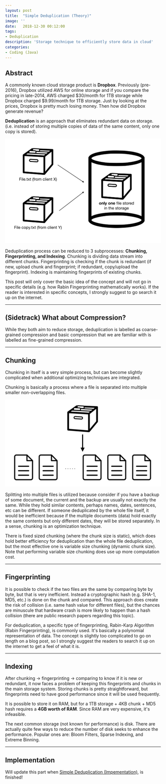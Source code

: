 ```yaml
---
layout: post
title:  "Simple Deduplication (Theory)"
image: ''
date:   2018-12-30 00:12:00
tags:
- Deduplication
description: 'Storage technique to efficiently store data in cloud'
categories:
- Coding (Java)
---
```


## Abstract

A commonly known cloud storage product is **Dropbox**. Previously (pre-2016), Dropbox utilized AWS for online storage and if you compare the pricing in late-2014, AWS charged $30/month for 1TB storage while Dropbox charged $9.99/month for 1TB storage. Just by looking at the prices, Dropbox is pretty much losing money. Then how did Dropbox generate revenue?

**Deduplication** is an approach that eliminates redundant data on storage. (i.e. instead of storing multiple copies of data of the same content, only one copy is stored).

<img src="../uploads/deduplication-general.png">

Deduplication process can be reduced to 3 subprocesses: **Chunking, Fingerprinting, and Indexing**. Chunking is dividing data stream into different chunks. Fingerprinting is checking if the chunk is redundant (if new, upload chunk and fingerprint; if redundant, copy/upload the fingerprint). Indexing is maintaining fingerprints of existing chunks.

This post will only cover the basic idea of the concept and will not go in specific details (e.g. how Rabin Fingerprinting mathematically works). If the reader is interested in specific concepts, I strongly suggest to go search it up on the internet.

---

## (Sidetrack) What about Compression?

While they both aim to reduce storage, deduplication is labelled as coarse-grained compression and basic compression that we are familiar with is labelled as fine-grained compression.

---

## Chunking

Chunking in itself is a very simple process, but can become slightly complicated when additional optimizing techniques are integrated.

Chunking is basically a process where a file is separated into multiple smaller non-overlapping files.

<img src="../uploads/deduplication-chunking-basic.png">

Splitting into multiple files is utilized because consider if you have a backup of some document, the current and the backup are usually not exactly the same. While they hold similar contents, perhaps names, dates, sentences, etc can be different. If someone deduplicated by the whole file itself, it would be inefficient because if the multiple documents (data) hold exactly the same contents but only different dates, they will be stored separately. In a sense, chunking is an optimization technique.

There is fixed sized chunking (where the chunk size is static), which does hold better efficiency for deduplication than the whole file deduplication, but the most effective one is variable size chunking (dynamic chunk size). Note that performing variable size chunking does use up more computation cost.

---

## Fingerprinting

It is possible to check if the two files are the same by comparing byte by byte, but that is very inefficient. Instead a cryptographic hash (e.g. SHA-1, MD5, etc.) is done on the chunk and compared. This approach does create the risk of collision (i.e. same hash value for different files), but the chances are minuscule that hardware crash is more likely to happen than a hash collision (there are public research papers regarding this topic).

For deduplication, a specific type of fingerprinting, Rabin-Karp Algorithm (Rabin Fingerprinting), is commonly used. It's basically a polynomial representation of data. The concept is slightly too complicated to go on length on a blog post, so I strongly suggest the readers to search it up on the internet to get a feel of what it is.

---

## Indexing

After chunking → fingerprinting → comparing to know if it is new or redundant, it now faces a problem of keeping this fingerprints and chunks in the main storage system. Storing chunks is pretty straightforward, but fingerprints need to have good performance since it will be used frequently.

It is possible to store it on RAM, but for a 1TB storage + 4KB chunk + MD5 hash requires a **4GB worth of RAM**. Since RAM are very expensive, it's infeasible.

The next common storage (not known for performance) is disk. There are actually quite few ways to reduce the number of disk seeks to enhance the performance. Popular ones are: Bloom Filters, Sparse Indexing, and Extreme Binning.

---

## Implementation

Will update this part when [Simple Deduplication (Impementation)](https://google.com), is finished!
